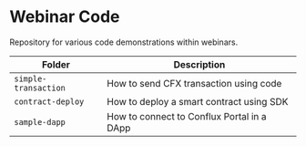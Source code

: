 # Webinar Code

Repository for various code demonstrations within webinars.

| Folder               | Description                                |
| -------------------- | ------------------------------------------ |
| `simple-transaction` | How to send CFX transaction using code     |
| `contract-deploy`    | How to deploy a smart contract using SDK   |
| `sample-dapp`        | How to connect to Conflux Portal in a DApp |
